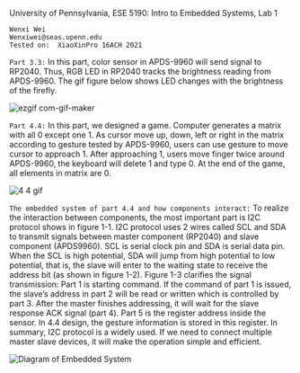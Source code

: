 University of Pennsylvania, ESE 5190: Intro to Embedded Systems, Lab 1

    Wenxi Wei
    Wenxiwei@seas.upenn.edu
    Tested on:  XiaoXinPro 16ACH 2021

`Part 3.3:` In this part, color sensor in APDS-9960 will send signal to RP2040. Thus, RGB LED in RP2040 tracks the brightness reading from APDS-9960. The gif figure below shows LED changes with the brightness of the firefly.

![ezgif com-gif-maker](https://user-images.githubusercontent.com/114196821/192076377-db8b936e-9183-4e12-8b6a-1d76c5bbd428.gif)


`Part 4.4:` In this part, we designed a game. Computer generates a matrix with all 0 except one 1. As cursor move up, down, left or right in the matrix according to gesture tested by APDS-9960, users can use gesture to move cursor to approach 1. After approaching 1, users move finger twice around APDS-9960, the keyboard will delete 1 and type 0. At the end of the game, all elements in matrix are 0.

![4 4 gif](https://user-images.githubusercontent.com/114196821/192076289-c3b3bcab-0912-4a18-842c-9e16174ceb31.gif)

`The embedded system of part 4.4 and how components interact:` To realize the interaction between components, the most important part is I2C protocol shows in figure 1-1. I2C protocol uses 2 wires called SCL and SDA to transmit signals between master component (RP2040) and slave component (APDS9960). SCL is serial clock pin and SDA is serial data pin. When the SCL is high potential, SDA will jump from high potential to low potential, that is, the slave will enter to the waiting state to receive the address bit (as shown in figure 1-2). Figure 1-3 clarifies the signal transmission: Part 1 is starting command. If the command of part 1 is issued, the slave’s address in part 2 will be read or written which is controlled by part 3. After the master finishes addressing, it will wait for the slave response ACK signal (part 4). Part 5 is the register address inside the sensor. In 4.4 design, the gesture information is stored in this register. In summary, I2C protocol is a widely used. If we need to connect multiple master slave devices, it will make the operation simple and efficient.

![Diagram of Embedded System](https://user-images.githubusercontent.com/114196821/192072496-b77cf929-3127-44ef-bafc-c4550b65efbe.jpg)
